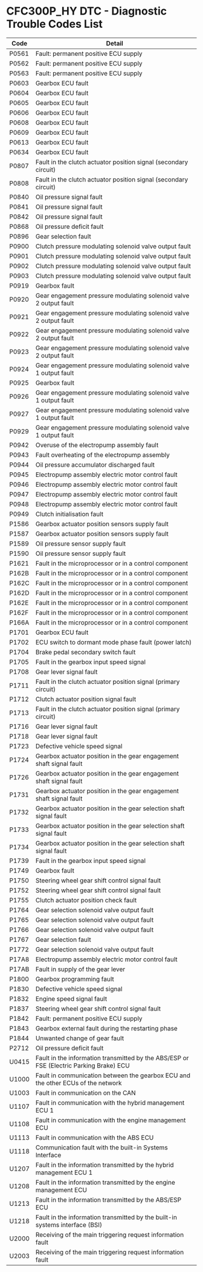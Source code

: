 # CFC300P_HY DTC - Diagnostic Trouble Codes List

| Code | Detail |
| - | - |
| P0561 | Fault: permanent positive ECU supply |
| P0562 | Fault: permanent positive ECU supply |
| P0563 | Fault: permanent positive ECU supply |
| P0603 | Gearbox ECU fault |
| P0604 | Gearbox ECU fault |
| P0605 | Gearbox ECU fault |
| P0606 | Gearbox ECU fault |
| P0608 | Gearbox ECU fault |
| P0609 | Gearbox ECU fault |
| P0613 | Gearbox ECU fault |
| P0634 | Gearbox ECU fault |
| P0807 | Fault in the clutch actuator position signal (secondary circuit) |
| P0808 | Fault in the clutch actuator position signal (secondary circuit) |
| P0840 | Oil pressure signal fault |
| P0841 | Oil pressure signal fault |
| P0842 | Oil pressure signal fault |
| P0868 | Oil pressure deficit fault |
| P0896 | Gear selection fault |
| P0900 | Clutch pressure modulating solenoid valve output fault |
| P0901 | Clutch pressure modulating solenoid valve output fault |
| P0902 | Clutch pressure modulating solenoid valve output fault |
| P0903 | Clutch pressure modulating solenoid valve output fault |
| P0919 | Gearbox fault |
| P0920 | Gear engagement pressure modulating solenoid valve 2 output fault |
| P0921 | Gear engagement pressure modulating solenoid valve 2 output fault |
| P0922 | Gear engagement pressure modulating solenoid valve 2 output fault |
| P0923 | Gear engagement pressure modulating solenoid valve 2 output fault |
| P0924 | Gear engagement pressure modulating solenoid valve 1 output fault |
| P0925 | Gearbox fault |
| P0926 | Gear engagement pressure modulating solenoid valve 1 output fault |
| P0927 | Gear engagement pressure modulating solenoid valve 1 output fault |
| P0929 | Gear engagement pressure modulating solenoid valve 1 output fault |
| P0942 | Overuse of the electropump assembly fault |
| P0943 | Fault overheating of the electropump assembly |
| P0944 | Oil pressure accumulator discharged fault |
| P0945 | Electropump assembly electric motor control fault |
| P0946 | Electropump assembly electric motor control fault |
| P0947 | Electropump assembly electric motor control fault |
| P0948 | Electropump assembly electric motor control fault |
| P0949 | Clutch initialisation fault |
| P1586 | Gearbox actuator position sensors supply fault |
| P1587 | Gearbox actuator position sensors supply fault |
| P1589 | Oil pressure sensor supply fault |
| P1590 | Oil pressure sensor supply fault |
| P1621 | Fault in the microprocessor or in a control component |
| P162B | Fault in the microprocessor or in a control component |
| P162C | Fault in the microprocessor or in a control component |
| P162D | Fault in the microprocessor or in a control component |
| P162E | Fault in the microprocessor or in a control component |
| P162F | Fault in the microprocessor or in a control component |
| P166A | Fault in the microprocessor or in a control component |
| P1701 | Gearbox ECU fault |
| P1702 | ECU switch to dormant mode phase fault (power latch) |
| P1704 | Brake pedal secondary switch fault |
| P1705 | Fault in the gearbox input speed signal |
| P1708 | Gear lever signal fault |
| P1711 | Fault in the clutch actuator position signal (primary circuit) |
| P1712 | Clutch actuator position signal fault |
| P1713 | Fault in the clutch actuator position signal (primary circuit) |
| P1716 | Gear lever signal fault |
| P1718 | Gear lever signal fault |
| P1723 | Defective vehicle speed signal |
| P1724 | Gearbox actuator position in the gear engagement shaft signal fault |
| P1726 | Gearbox actuator position in the gear engagement shaft signal fault |
| P1731 | Gearbox actuator position in the gear engagement shaft signal fault |
| P1732 | Gearbox actuator position in the gear selection shaft signal fault |
| P1733 | Gearbox actuator position in the gear selection shaft signal fault |
| P1734 | Gearbox actuator position in the gear selection shaft signal fault |
| P1739 | Fault in the gearbox input speed signal |
| P1749 | Gearbox fault |
| P1750 | Steering wheel gear shift control signal fault |
| P1752 | Steering wheel gear shift control signal fault |
| P1755 | Clutch actuator position check fault |
| P1764 | Gear selection solenoid valve output fault |
| P1765 | Gear selection solenoid valve output fault |
| P1766 | Gear selection solenoid valve output fault |
| P1767 | Gear selection fault |
| P1772 | Gear selection solenoid valve output fault |
| P17A8 | Electropump assembly electric motor control fault |
| P17AB | Fault in supply of the gear lever |
| P1800 | Gearbox programming fault |
| P1830 | Defective vehicle speed signal |
| P1832 | Engine speed signal fault |
| P1837 | Steering wheel gear shift control signal fault |
| P1842 | Fault: permanent positive ECU supply |
| P1843 | Gearbox external fault during the restarting phase |
| P1844 | Unwanted change of gear fault |
| P2712 | Oil pressure deficit fault |
| U0415 | Fault in the information transmitted by the ABS/ESP or FSE (Electric Parking Brake) ECU |
| U1000 | Fault in communication between the gearbox ECU and the other ECUs of the network |
| U1003 | Fault in communication on the CAN |
| U1107 | Fault in communication with the hybrid management ECU 1 |
| U1108 | Fault in communication with the engine management ECU |
| U1113 | Fault in communication with the ABS ECU |
| U1118 | Communication fault with the built-in Systems Interface |
| U1207 | Fault in the information transmitted by the hybrid management ECU 1 |
| U1208 | Fault in the information transmitted by the engine management ECU |
| U1213 | Fault in the information transmitted by the ABS/ESP ECU |
| U1218 | Fault in the information transmitted by the built-in systems interface (BSI) |
| U2000 | Receiving of the main triggering request information fault |
| U2003 | Receiving of the main triggering request information fault |
